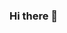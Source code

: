 ### Hi there 👋

<!--
**neiraRail/neiraRail** is a ✨ _special_ ✨ repository because its `README.md` (this file) appears on your GitHub profile.

Here are some ideas to get you started:

- 🔭 I’m currently working on university projects.
- 🌱 I’m currently learning Vue.js and the javascript enviroment

